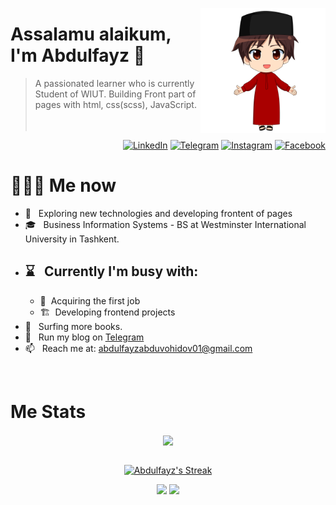 <a href="https://t.me/khodimingiz_Fayz"><img src="./pngwing.com%20(3).png" align="right" height="200"/></a>

# Assalamu alaikum, I'm Abdulfayz 👋

>A passionated learner who is currently Student of WIUT. Building Front part of pages with html, css(scss), JavaScript.
<br/><br/><br/>

<p align="end">
<a href="https://www.linkedin.com/in/abdulfayz-abduvokhidov/"><img alt="LinkedIn" src="https://img.shields.io/badge/LinkedIn-gray?style=flat-square&logo=linkedin"></a>
<a href="https://t.me/abdulfayz_abduvokhidov"><img alt="Telegram" src="https://img.shields.io/badge/telegram-gray?style=flat-square&logo=telegram"></a>
<a href="https://instagram.com/abdulfayz_abduvohidov"><img alt="Instagram" src="https://img.shields.io/badge/instagram-gray?style=flat-square&logo=instagram"></a>
<a href="https://facebook.com/abdulfayz.abduvokhidov"><img alt="Facebook" src="https://img.shields.io/badge/facebook-gray?style=flat-square&logo=facebook"></a>
</p>

<h1> 👨🏻‍💻 Me now </h1>

- 🤔 &nbsp; Exploring new technologies and developing frontent of pages
- 🎓 &nbsp; Business Information Systems - BS at Westminster International University in Tashkent.
- ⌛️ &nbsp; Currently I'm busy with:
  - 
  - 💼 &nbsp;Acquiring the first job
  - 🏗  &nbsp;Developing frontend projects
- 📖 &nbsp; Surfing more books.
- 📝 &nbsp; Run my blog on [Telegram](https://t.me/khodimingiz_Fayz) 
- 📫 &nbsp; Reach me at: abdulfayzabduvohidov01@gmail.com

<br/>



<h1>Me Stats</h1>

<div align="center">
<a href="">
  <img align="center" src="https://github-readme-stats.vercel.app/api?username=WIUT00011173&count_private=true&include_all_commits=true&show_icons=true&title_color=007bff&text_color=e7e7e7&icon_color=007bff&bg_color=171c28" />
<a />
<div>
 <br/>

[![Abdulfayz's Streak](https://github-readme-streak-stats.herokuapp.com?user=WIUT00011173&theme=dark&date_format=M%20j%5B%2C%20Y%5D&border=FFFFFF&ring=3722DD)](https://git.io/streak-stats)

[![](https://komarev.com/ghpvc/?username=WIUT00011173&color=orange&label=Profile%20Views)](https://github.com/WIUT00011173/WIUT00011173)
[![](https://img.shields.io/github/followers/WIUT00011173?label=GitHub%20Followers)](https://github.com/WIUT00011173)

<!--
**wahid-d/wahid-d** is a ✨ _special_ ✨ repository because its `README.md` (this file) appears on your GitHub profile.

Here are some ideas to get you started:

- 🔭 I’m currently working on ...
- 🌱 I’m currently learning ...
- 👯 I’m looking to collaborate on ...
- 🤔 I’m looking for help with ...
- 💬 Ask me about ...
- 📫 How to reach me: ...
- 😄 Pronouns: ...
- ⚡ Fun fact: ...
-->
